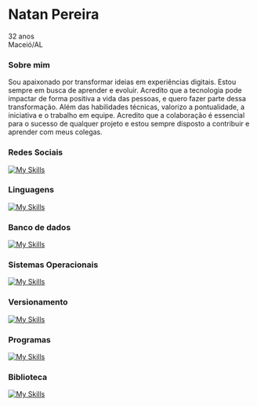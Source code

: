 # Natan Pereira
32 anos <br>
Maceió/AL

### Sobre mim
Sou apaixonado por transformar ideias em experiências digitais. Estou sempre em busca de aprender e evoluir. Acredito que a tecnologia pode impactar de forma positiva a vida das pessoas, e quero fazer parte dessa transformação.
Além das habilidades técnicas, valorizo a pontualidade, a iniciativa e o trabalho em equipe. Acredito que a colaboração é essencial para o sucesso de qualquer projeto e estou sempre disposto a contribuir e aprender com meus colegas.


### Redes Sociais 
[![My Skills](https://skillicons.dev/icons?i=linkedin)](https://skillicons.dev)

### Linguagens
[![My Skills](https://skillicons.dev/icons?i=html,css,javascript,nodejs)](https://skillicons.dev)



### Banco de dados 
[![My Skills](https://skillicons.dev/icons?i=mysql)](https://skillicons.dev)

### Sistemas Operacionais
[![My Skills](https://skillicons.dev/icons?i=linux,windows)](https://skillicons.dev)

### Versionamento
[![My Skills](https://skillicons.dev/icons?i=git,github)](https://skillicons.dev)

### Programas
[![My Skills](https://skillicons.dev/icons?i=vscode)](https://skillicons.dev)


### Biblioteca 
[![My Skills](https://skillicons.dev/icons?i=react)](https://skillicons.dev)



